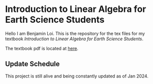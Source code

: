 <h1>Introduction to Linear Algebra for Earth Science Students</h1>

Hello I am Benjamin Loi. This is the repository for the tex files for my textbook <em>Introduction to Linear Algebra for Earth Science Students</em>.

The textbook pdf is located at [here](Linear_Algebra_Notes_New.pdf).

<h2>Update Schedule</h2>
This project is still alive and being constantly updated as of Jan 2024.

